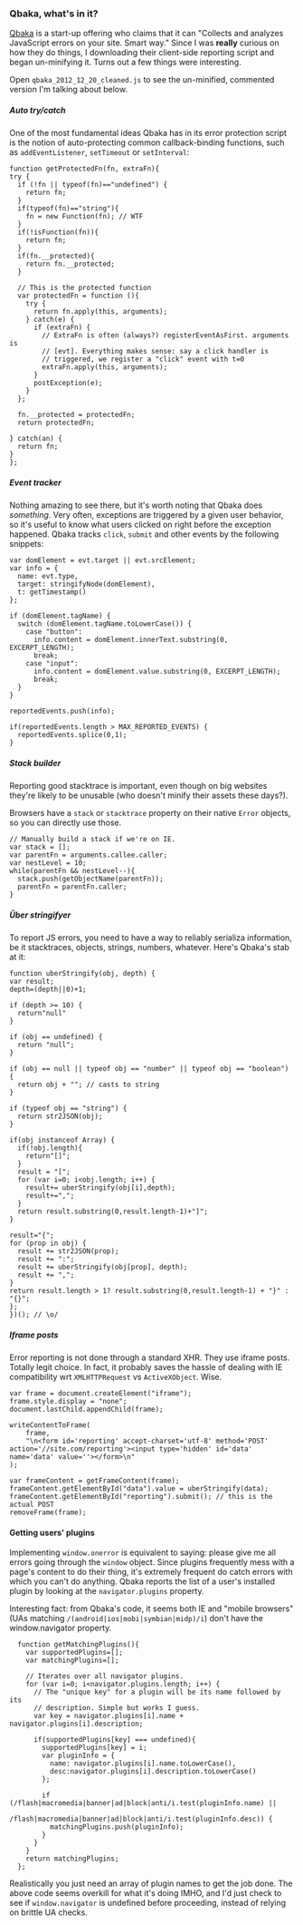 ### Qbaka, what's in it?
[Qbaka][] is a start-up offering who claims that it can "Collects and analyzes
JavaScript errors on your site. Smart way."
Since I was __really__ curious on how they do things, I downloading their
client-side reporting script and began un-minifying it. Turns out a few things
were interesting.

Open `qbaka_2012_12_20_cleaned.js` to see the un-minified, commented version
I'm talking about below.

##### Auto try/catch
One of the most fundamental ideas Qbaka has in its error protection script is
the notion of auto-protecting common callback-binding functions, such as
`addEventListener`, `setTimeout` or `setInterval`:

    function getProtectedFn(fn, extraFn){
    try {
      if (!fn || typeof(fn)=="undefined") {
        return fn;
      }
      if(typeof(fn)=="string"){
        fn = new Function(fn); // WTF
      }
      if(!isFunction(fn)){
        return fn;
      }
      if(fn.__protected){
        return fn.__protected;
      }

      // This is the protected function
      var protectedFn = function (){
        try {
          return fn.apply(this, arguments);
        } catch(e) {
          if (extraFn) {
            // ExtraFn is often (always?) registerEventAsFirst. arguments is
            // [evt]. Everything makes sense: say a click handler is
            // triggered, we register a "click" event with t=0
            extraFn.apply(this, arguments);
          }
          postException(e);
        }
      };

      fn.__protected = protectedFn;
      return protectedFn;

    } catch(an) {
      return fn;
    }
    };

##### Event tracker
Nothing amazing to see there, but it's worth noting that Qbaka does
_something_. Very often, exceptions are triggered by a given user behavior, so
it's useful to know what users clicked on right before the exception happened.
Qbaka tracks `click`, `submit` and other events by the following snippets:

    var domElement = evt.target || evt.srcElement;
    var info = {
      name: evt.type,
      target: stringifyNode(domElement),
      t: getTimestamp()
    };

    if (domElement.tagName) {
      switch (domElement.tagName.toLowerCase()) {
        case "button":
          info.content = domElement.innerText.substring(0, EXCERPT_LENGTH);
          break;
        case "input":
          info.content = domElement.value.substring(0, EXCERPT_LENGTH);
          break;
      }
    }

    reportedEvents.push(info);

    if(reportedEvents.length > MAX_REPORTED_EVENTS) {
      reportedEvents.splice(0,1);
    }

##### Stack builder
Reporting good stacktrace is important, even though on big websites they're
likely to be unusable (who doesn't minify their assets these days?).

Browsers have a `stack` or `stacktrace` property on their native `Error`
objects, so you can directly use those.

    // Manually build a stack if we're on IE.
    var stack = [];
    var parentFn = arguments.callee.caller;
    var nestLevel = 10;
    while(parentFn && nestLevel--){
      stack.push(getObjectName(parentFn));
      parentFn = parentFn.caller;
    }

##### Über stringifyer
To report JS errors, you need to have a way to reliably serializa information,
be it stacktraces, objects, strings, numbers, whatever. Here's Qbaka's stab at
it:

    function uberStringify(obj, depth) {
    var result;
    depth=(depth||0)+1;

    if (depth >= 10) {
      return"null"
    }

    if (obj == undefined) {
      return "null";
    }

    if (obj == null || typeof obj == "number" || typeof obj == "boolean") {
      return obj + ""; // casts to string
    }

    if (typeof obj == "string") {
      return str2JSON(obj);
    }

    if(obj instanceof Array) {
      if(!obj.length){
        return"[]";
      }
      result = "[";
      for (var i=0; i<obj.length; i++) {
        result+= uberStringify(obj[i],depth);
        result+=",";
      }
      return result.substring(0,result.length-1)+"]";
    }

    result="{";
    for (prop in obj) {
      result += str2JSON(prop);
      result += ":";
      result += uberStringify(obj[prop], depth);
      result += ",";
    }
    return result.length > 1? result.substring(0,result.length-1) + "}" : "{}";
    };
    })(); // \o/

##### Iframe posts
Error reporting is not done through a standard XHR. They use iframe posts.
Totally legit choice. In fact, it probably saves the hassle of dealing with IE
compatibility wrt `XMLHTTPRequest` vs `ActiveXObject`. Wise.

    var frame = document.createElement("iframe");
    frame.style.display = "none";
    document.lastChild.appendChild(frame);

    writeContentToFrame(
        frame,
        "\n<form id='reporting' accept-charset='utf-8' method='POST' action='//site.com/reporting'><input type='hidden' id='data' name='data' value=''></form>\n"
    );

    var frameContent = getFrameContent(frame);
    frameContent.getElementById("data").value = uberStringify(data);
    frameContent.getElementById("reporting").submit(); // this is the actual POST
    removeFrame(frame);

#### Getting users' plugins
Implementing `window.onerror` is equivalent to saying: please give me all
errors going through the `window` object. Since plugins frequently mess with a
page's content to do their thing, it's extremely frequent do catch errors with
which you can't do anything. Qbaka reports the list of a user's installed
plugin by looking at the `navigator.plugins` property.

Interesting fact: from Qbaka's code, it seems both IE and "mobile browsers"
(UAs matching `/(android|ios|mobi|symbian|midp)/i`) don't have the
window.navigator property.

      function getMatchingPlugins(){
        var supportedPlugins=[];
        var matchingPlugins=[];

        // Iterates over all navigator plugins.
        for (var i=0; i<navigator.plugins.length; i++) {
          // The "unique key" for a plugin will be its name followed by its
          // description. Simple but works I guess.
          var key = navigator.plugins[i].name + navigator.plugins[i].description;

          if(supportedPlugins[key] === undefined){
            supportedPlugins[key] = i;
            var pluginInfo = {
              name: navigator.plugins[i].name.toLowerCase(),
              desc:navigator.plugins[i].description.toLowerCase()
            };

            if (/flash|macromedia|banner|ad|block|anti/i.test(pluginInfo.name) ||
                /flash|macromedia|banner|ad|block|anti/i.test(pluginInfo.desc)) {
              matchingPlugins.push(pluginInfo);
            }
          }
        }
        return matchingPlugins;
      };

Realistically you just need an array of plugin names to get the job done. The
above code seems overkill for what it's doing IMHO, and I'd just check to see
if `window.navigator` is undefined before proceeding, instead of relying on
brittle UA checks.

[Qbaka]: http://qbaka.com/ "Qbaka"
